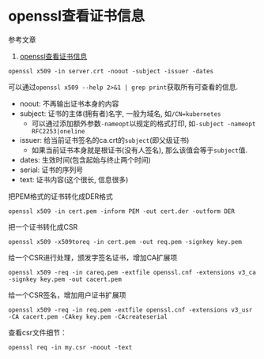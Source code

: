# openssl查看证书信息

参考文章

1. [openssl查看证书信息](https://blog.51cto.com/wemux/5564119)

```
openssl x509 -in server.crt -noout -subject -issuer -dates
```

可以通过`​openssl x509 --help 2>&1 | grep print`获取所有可查看的信息.

- noout: 不再输出证书本身的内容
- subject: 证书的主体(拥有者)名字, 一般为域名, 如`/CN=kubernetes`
    - 可以通过添加额外参数`-nameopt`以规定的格式打印, 如`-subject -nameopt RFC2253|oneline`
- issuer: 给当前证书签名的ca.crt的`subject`(即父级证书)
    - 如果当前证书本身就是根证书(没有人签名), 那么该值会等于`subject`值.
- dates: 生效时间(包含起始与终止两个时间)
- serial: 证书的序列号
- text: 证书内容(这个很长, 信息很多)


把PEM格式的证书转化成DER格式

```
​openssl x509 -in cert.pem -inform PEM -out cert.der -outform DER
```

把⼀个证书转化成CSR

```
​openssl x509 -x509toreq -in cert.pem -out req.pem -signkey key.pem
```

给⼀个CSR进⾏处理，颁发字签名证书，增加CA扩展项

```
​openssl x509 -req -in careq.pem -extfile openssl.cnf -extensions v3_ca -signkey key.pem -out cacert.pem
```

给⼀个CSR签名，增加⽤户证书扩展项

```
​openssl x509 -req -in req.pem -extfile openssl.cnf -extensions v3_usr -CA cacert.pem -CAkey key.pem -CAcreateserial
```

查看csr⽂件细节：

```
​openssl req -in my.csr -noout -text
```
